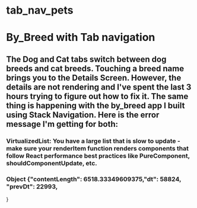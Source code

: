 # tab_nav_pets

# By_Breed with Tab navigation

## The Dog and Cat tabs switch between dog breeds and cat breeds. Touching a breed name brings you to the Details Screen. However, the details are not rendering and I've spent the last 3 hours trying to figure out how to fix it. The same thing is happening with the by_breed app I built using Stack Navigation. Here is the error message I'm getting for both: 

### VirtualizedList: You have a large list that is slow to update - make sure your renderItem function renders components that follow React performance best practices like PureComponent, shouldComponentUpdate, etc. 
### Object {"contentLength": 6518.33349609375,"dt": 58824, "prevDt": 22993,
}